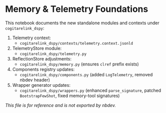 # Memory & Telemetry Foundations

This notebook documents the new standalone modules and contexts under `cogitarelink_dspy`:

1. Telemetry context:
   - `cogitarelink_dspy/contexts/telemetry.context.jsonld`
2. TelemetryStore module:
   - `cogitarelink_dspy/telemetry.py`
3. ReflectionStore adjustments:
   - `cogitarelink_dspy/memory.py` (ensures `clref` prefix exists)
4. Components registry updates:
   - `cogitarelink_dspy/components.py` (added `LogTelemetry`, removed nbdev header)
5. Wrapper generator updates:
   - `cogitarelink_dspy/wrappers.py` (enhanced `parse_signature`, patched `BootstrapFewShot`, fixed memory-tool signatures)

_This file is for reference and is not exported by nbdev._